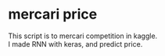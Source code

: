 # mercari price
This script is to mercari competition in kaggle.  
I made RNN with keras, and predict price.
